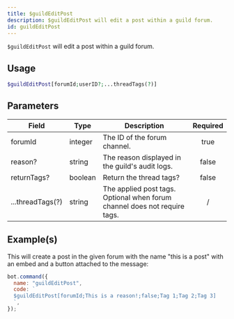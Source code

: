 ```yaml
---
title: $guildEditPost
description: $guildEditPost will edit a post within a guild forum.
id: guildEditPost
---
```


`$guildEditPost` will edit a post within a guild forum.

## Usage

```php
$guildEditPost[forumId;userID?;...threadTags(?)]
```

## Parameters

| Field            | Type    | Description                                                               | Required |
| ---------------- | ------- | ------------------------------------------------------------------------- | :------: |
| forumId          | integer | The ID of the forum channel.                                              |   true   |
| reason?          | string  | The reason displayed in the guild's audit logs.                           |  false   |
| returnTags?      | boolean | Return the thread tags?                                                   |  false   |
| ...threadTags(?) | string  | The applied post tags. Optional when forum channel does not require tags. |    /     |

## Example(s)

This will create a post in the given forum with the name "this is a post" with an embed and a button attached to the message:

```javascript
bot.command({
  name: "guildEditPost",
  code: `
  $guildEditPost[forumId;This is a reason!;false;Tag 1;Tag 2;Tag 3]
  `,
});
```
